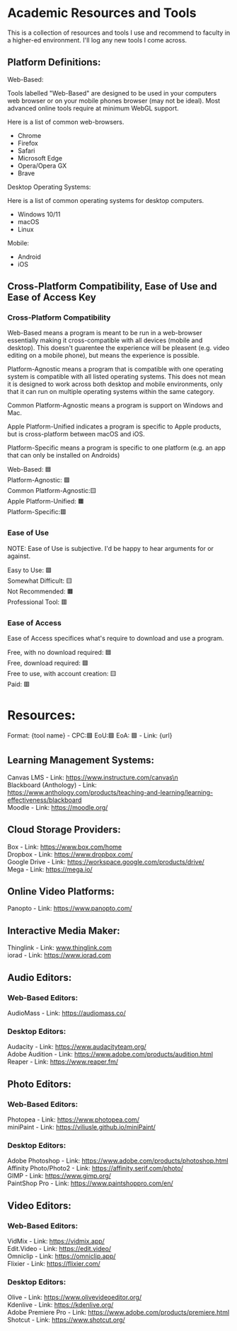 # Academic Resources and Tools

This is a collection of resources and tools I use and recommend to faculty in a higher-ed environment. I'll log any new tools I come across.

## Platform Definitions:

Web-Based:

Tools labelled "Web-Based" are designed to be used in your computers web browser or on your mobile phones browser (may not be ideal). Most advanced online tools require at minimum WebGL support.

Here is a list of common web-browsers.

- Chrome
- Firefox
- Safari
- Microsoft Edge
- Opera/Opera GX
- Brave

Desktop Operating Systems: 

Here is a list of common operating systems for desktop computers.

- Windows 10/11
- macOS
- Linux

Mobile: 

- Android
- iOS

## Cross-Platform Compatibility, Ease of Use and Ease of Access Key

### Cross-Platform Compatibility 

Web-Based means a program is meant to be run in a web-browser essentially making it cross-compatible with all devices (mobile and desktop). This doesn't guarentee the experience will be pleasent (e.g. video editing on a mobile phone), but means the experience is possible.

Platform-Agnostic means a program that is compatible with one operating system is compatible with all listed operating systems. This does not mean it is designed to work across both desktop and mobile environments, only that it can run on multiple operating systems within the same category.

Common Platform-Agnostic means a program is support on Windows and Mac.

Apple Platform-Unified indicates a program is specific to Apple products, but is cross-platform between macOS and iOS.

Platform-Specific means a program is specific to one platform (e.g. an app that can only be installed on Androids)

Web-Based: 🟦<br />
Platform-Agnostic: 🟩<br />
Common Platform-Agnostic:🟨<br />
Apple Platform-Unified: 🟧<br />
Platform-Specific:🟥<br />

### Ease of Use

NOTE: Ease of Use is subjective. I'd be happy to hear arguments for or against.

Easy to Use: 🟩<br />
Somewhat Difficult: 🟨<br />
Not Recommended: 🟧<br />
Professional Tool: 🟥<br />

### Ease of Access

Ease of Access specifices what's require to download and use a program.

Free, with no download required: 🟦<br /> 
Free, download required: 🟩<br />
Free to use, with account creation: 🟨<br />
Paid: 🟥<br />

# Resources:

Format: {tool name} - CPC:🟩 EoU:🟩 EoA: 🟩 -  Link: {url}

## Learning Management Systems:

Canvas LMS - Link: https://www.instructure.com/canvas\n<br />
Blackboard (Anthology) - Link: https://www.anthology.com/products/teaching-and-learning/learning-effectiveness/blackboard<br />
Moodle - Link: https://moodle.org/<br />

## Cloud Storage Providers:

Box - Link: https://www.box.com/home<br />
Dropbox - Link: https://www.dropbox.com/<br />
Google Drive - Link: https://workspace.google.com/products/drive/<br />
Mega - Link: https://mega.io/<br />

## Online Video Platforms:

Panopto - Link: https://www.panopto.com/<br />


## Interactive Media Maker: 

Thinglink - Link: www.thinglink.com<br />
iorad - Link: https://www.iorad.com<br />


## Audio Editors:

### Web-Based Editors: 

AudioMass - Link: https://audiomass.co/<br />

### Desktop Editors:
    
Audacity - Link: https://www.audacityteam.org/<br />
Adobe Audition - Link: https://www.adobe.com/products/audition.html<br />
Reaper - Link: https://www.reaper.fm/<br />


## Photo Editors: 

### Web-Based Editors: 

Photopea - Link: https://www.photopea.com/<br />
miniPaint - Link: https://viliusle.github.io/miniPaint/<br />

### Desktop Editors: 

Adobe Photoshop - Link: https://www.adobe.com/products/photoshop.html<br />
Affinity Photo/Photo2 - Link: https://affinity.serif.com/photo/<br />
GIMP - Link: https://www.gimp.org/<br />
PaintShop Pro - Link: https://www.paintshoppro.com/en/<br />


## Video Editors: 

### Web-Based Editors: 

VidMix - Link: https://vidmix.app/<br />
Edit.Video - Link: https://edit.video/<br />
Omniclip - Link: https://omniclip.app/<br />
Flixier - Link: https://flixier.com/<br />

### Desktop Editors: 

Olive - Link: https://www.olivevideoeditor.org/<br />
Kdenlive - Link: https://kdenlive.org/<br />
Adobe Premiere Pro - Link: https://www.adobe.com/products/premiere.html<br />
Shotcut - Link: https://www.shotcut.org/<br />